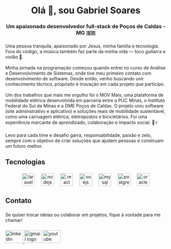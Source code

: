 <h1 align="center">Olá 👋, sou Gabriel Soares</h1>

###

<h3 align="center">Um apaixonado desenvolvedor full-stack de Poços de Caldas - MG 🇧🇷</h3>

###

<p align="left">Uma pessoa tranquila, apaixonado por Jesus, minha família e tecnologia. Fora do código, a música também faz parte da minha vida — toco guitarra e violão 🎸.<br><br>Minha jornada na programação começou quando entrei no curso de Análise e Desenvolvimento de Sistemas, onde tive meu primeiro contato com desenvolvimento de software. Desde então, venho buscando unir conhecimento técnico, propósito e inovação em cada projeto que participo.<br><br>Um dos trabalhos que mais me orgulho foi o MOV Mais, uma plataforma de mobilidade elétrica desenvolvida em parceria entre a PUC Minas, o Instituto Federal do Sul de Minas e a DME Poços de Caldas. O projeto uniu software (site administrativo e aplicativo) e soluções reais de mobilidade sustentável, como uma carruagem elétrica, eletropostos e bicicletários. Foi uma experiência marcante de aprendizado, colaboração e impacto social. 🚀⚡<br><br>Levo para cada time e desafio garra, responsabilidade, paixão e zelo, sempre com o objetivo de criar soluções que ajudem pessoas e construam um futuro melhor.</p>

###

<h2 align="left">Tecnologias</h2>

###

<div align="center">
  <img src="https://img.shields.io/badge/Laravel-FF2D20?logo=laravel&logoColor=white&style=for-the-badge" height="40" alt="laravel logo"  />
  <img width="12" />
  <img src="https://img.shields.io/badge/Node.js-339933?logo=nodedotjs&logoColor=white&style=for-the-badge" height="40" alt="nodejs logo"  />
  <img width="12" />
  <img src="https://img.shields.io/badge/React-61DAFB?logo=react&logoColor=black&style=for-the-badge" height="40" alt="react logo"  />
  <img width="12" />
  <img src="https://img.shields.io/badge/Vue.js-4FC08D?logo=vuedotjs&logoColor=black&style=for-the-badge" height="40" alt="vuejs logo"  />
  <img width="12" />
  <img src="https://img.shields.io/badge/MySQL-4479A1?logo=mysql&logoColor=white&style=for-the-badge" height="40" alt="mysql logo"  />
  <img width="12" />
  <img src="https://img.shields.io/badge/PostgreSQL-4169E1?logo=postgresql&logoColor=white&style=for-the-badge" height="40" alt="postgresql logo"  />
  <img width="12" />
  <img src="https://img.shields.io/badge/Oracle-F80000?logo=oracle&logoColor=white&style=for-the-badge" height="40" alt="oracle logo"  />
</div>

###

<h2 align="left">Contato</h2>

###

<p align="left">Se quiser trocar ideias ou colaborar em projetos, fique à vontade para me chamar!</p>

###

<div align="left">
  <a href="www.linkedin.com/in/gabriel-soares--" target="_blank">
    <img src="https://raw.githubusercontent.com/maurodesouza/profile-readme-generator/master/src/assets/icons/social/linkedin/default.svg" width="55" height="40" alt="linkedin logo"  />
  </a>
  <img src="https://raw.githubusercontent.com/maurodesouza/profile-readme-generator/master/src/assets/icons/social/gmail/default.svg" width="55" height="40" alt="gmail logo"  />
  <a href="https://www.youtube.com/@gasoaress" target="_blank">
    <img src="https://raw.githubusercontent.com/maurodesouza/profile-readme-generator/master/src/assets/icons/social/youtube/default.svg" width="55" height="40" alt="youtube logo"  />
  </a>
</div>

###
